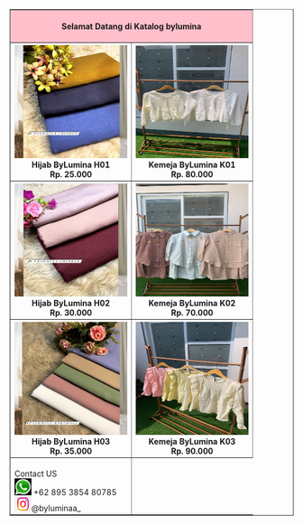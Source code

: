 <html>
<head>
	<BODY> 
<body background= "background.jpeg">
<TABLE border=1 Cellspacing=5 cellpadding=5 width=100%> 
<TR>
    <TH height=50 colspan=7 bgcolor="pink">Selamat Datang di Katalog bylumina</TH>
</TR> 
<th> <img src="gambar1.jpg" width=200 height=200 > 
<br><center> Hijab ByLumina H01 <br>  Rp. 25.000 </th>
<th> <img src="gambar4.jpg" width=200 height=200 > 
<br><center> Kemeja ByLumina K01 <br> Rp. 80.000 </th>

<tr>
<th> <img src="gambar2.jpg" width=200 height=200 >
<br><center> Hijab ByLumina H02 <br> Rp. 30.000 </th>
<th> <img src="gambar5.jpg" width=200 height=200 >
<br><center> Kemeja ByLumina K02 <br> Rp. 70.000 </th>
</tr>

<tr>
<th> <img src="gambar3.jpg" width=200 height=200 > 
<br><center> Hijab ByLumina H03 <br> Rp. 35.000 </th>
<th> <img src="gambar6.jpg" width=200 height=200 > 
<br><center> Kemeja ByLumina K03 <br> Rp. 90.000 </th>
</tr>

<TR>
	<TD><BR><height=50 colspan=8 bgcolor="pink">Contact US
	<BR><img src="wa.jpg" width=30 height=30 > +62 895 3854 80785
	<br><img src="ig.jpg" width=30 height=25 >@byluminaa_</TD>
</TR> 
</head>
</html>

